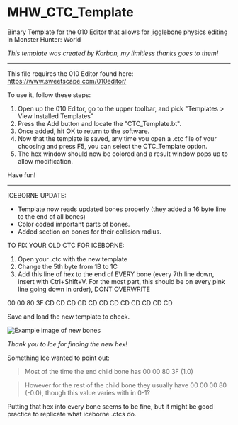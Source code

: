 # MHW_CTC_Template
Binary Template for the 010 Editor that allows for jigglebone physics editing in Monster Hunter: World

_This template was created by Karbon, my limitless thanks goes to them!_

***
This file requires the 010 Editor found here: https://www.sweetscape.com/010editor/

To use it, follow these steps:
1. Open up the 010 Editor, go to the upper toolbar, and pick "Templates > View Installed Templates"
2. Press the Add button and locate the "CTC_Template.bt".
3. Once added, hit OK to return to the software.
4. Now that the template is saved, any time you open a .ctc file of your choosing and press F5, you can select the CTC_Template option. 
6. The hex window should now be colored and a result window pops up to allow modification.

Have fun!

***
ICEBORNE UPDATE:
- Template now reads updated bones properly (they added a 16 byte line to the end of all bones)
- Color coded important parts of bones.
- Added section on bones for their collision radius.

TO FIX YOUR OLD CTC FOR ICEBORNE:
1) Open your .ctc with the new template
2) Change the 5th byte from 1B to 1C
3) Add this line of hex to the end of EVERY bone (every 7th line down, insert with Ctrl+Shift+V. For the most part, this should be on every pink line going down in order), DONT OVERWRITE

00 00 80 3F CD CD CD CD CD CD CD CD CD CD CD CD

Save and load the new template to check.

![Example image of new bones](https://cdn.discordapp.com/attachments/481188093123231764/665446423877255182/unknown.png)

_Thank you to Ice for finding the new hex!_

Something Ice wanted to point out:
> Most of the time the end child bone has 00 00 80 3F (1.0)

> However for the rest of the child bone they usually have 00 00 00 80 (-0.0), though this value varies with in 0-1?

Putting that hex into every bone seems to be fine, but it might be good practice to replicate what iceborne .ctcs do.
